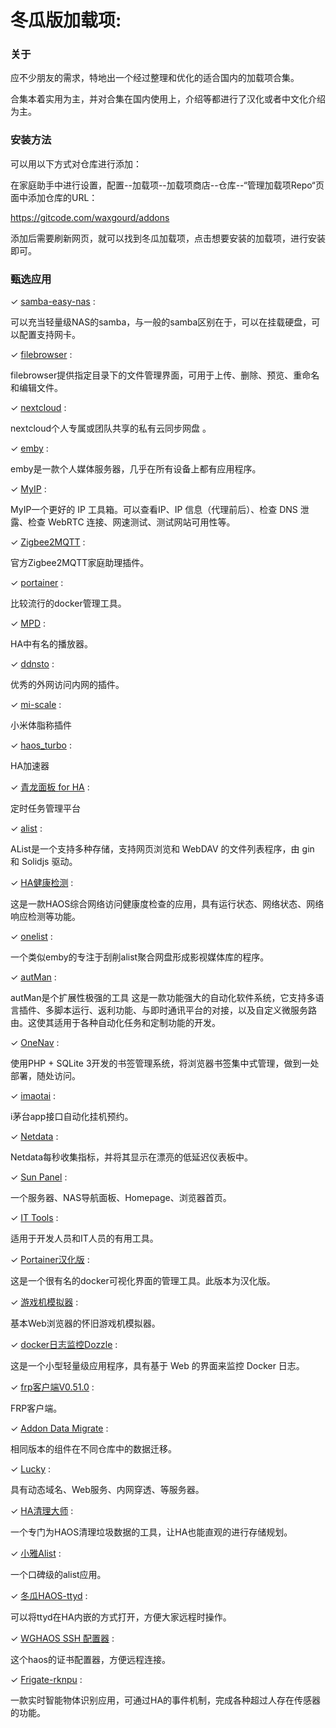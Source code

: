 # 冬瓜版加载项: 



### 关于

应不少朋友的需求，特地出一个经过整理和优化的适合国内的加载项合集。

合集本着实用为主，并对合集在国内使用上，介绍等都进行了汉化或者中文化介绍为主。



### 安装方法

可以用以下方式对仓库进行添加：

在家庭助手中进行设置，配置--加载项--加载项商店--仓库--“管理加载项Repo“页面中添加仓库的URL：

https://gitcode.com/waxgourd/addons

添加后需要刷新网页，就可以找到冬瓜加载项，点击想要安装的加载项，进行安装即可。

### 甄选应用

&#10003;  [samba-easy-nas](samba-easy-nas/) : 

可以充当轻量级NAS的samba，与一般的samba区别在于，可以在挂载硬盘，可以配置支持网卡。

&#10003;  [filebrowser](filebrowser/) : 

filebrowser提供指定目录下的文件管理界面，可用于上传、删除、预览、重命名和编辑文件。

&#10003;  [nextcloud](nextcloud/) : 

nextcloud个人专属或团队共享的私有云同步网盘 。

&#10003;  [emby](emby/) : 

emby是一款个人媒体服务器，几乎在所有设备上都有应用程序。

&#10003;  [MyIP](MyIP/) : 

MyIP一个更好的 IP 工具箱。可以查看IP、IP 信息（代理前后）、检查 DNS 泄露、检查 WebRTC 连接、网速测试、测试网站可用性等。

&#10003;  [Zigbee2MQTT](zigbee2mqtt/) : 

官方Zigbee2MQTT家庭助理插件。

&#10003;  [portainer](portainer/) : 

比较流行的docker管理工具。

&#10003;  [MPD](mpd/) : 

HA中有名的播放器。

&#10003;  [ddnsto](ddnsto/) : 

优秀的外网访问内网的插件。

&#10003;  [mi-scale](mi-scale/) : 

小米体脂称插件

&#10003;  [haos_turbo](haos_turbo/) : 

HA加速器

&#10003;  [青龙面板 for HA](qinglong/) : 

定时任务管理平台

&#10003;  [alist](alist/) : 

AList是一个支持多种存储，支持网页浏览和 WebDAV 的文件列表程序，由 gin 和 Solidjs 驱动。

&#10003;  [HA健康检测](boost/) : 

这是一款HAOS综合网络访问健康度检查的应用，具有运行状态、网络状态、网络响应检测等功能。

&#10003; [onelist](onelist/) :

一个类似emby的专注于刮削alist聚合网盘形成影视媒体库的程序。

&#10003;  [autMan](autman/) : 

autMan是个扩展性极强的工具
这是一款功能强大的自动化软件系统，它支持多语言插件、多脚本运行、返利功能、与即时通讯平台的对接，以及自定义微服务路由。这使其适用于各种自动化任务和定制功能的开发。

&#10003;  [OneNav](onenav/) : 

使用PHP + SQLite 3开发的书签管理系统，将浏览器书签集中式管理，做到一处部署，随处访问。

&#10003;  [imaotai](imaotai/) : 

i茅台app接口自动化挂机预约。

&#10003;  [Netdata](netdata/) : 

Netdata每秒收集指标，并将其显示在漂亮的低延迟仪表板中。

&#10003;  [Sun Panel](sun-panel/) : 

一个服务器、NAS导航面板、Homepage、浏览器首页。

&#10003;  [IT Tools](it-tools/) : 

适用于开发人员和IT人员的有用工具。

&#10003;  [Portainer汉化版](Portainer汉化版) : 

这是一个很有名的docker可视化界面的管理工具。此版本为汉化版。

&#10003;  [游戏机模拟器](emulatorjs-zh/) : 

基本Web浏览器的怀旧游戏机模拟器。

&#10003;  [docker日志监控Dozzle](docker日志监控dozzle/) : 

这是一个小型轻量级应用程序，具有基于 Web 的界面来监控 Docker 日志。

&#10003;  [frp客户端V0.51.0](frp-client-51/) : 

FRP客户端。

&#10003;  [Addon Data Migrate](addon-data-migrate/) : 

相同版本的组件在不同仓库中的数据迁移。

&#10003;  [Lucky](lucky/) : 

具有动态域名、Web服务、内网穿透、等服务器。

&#10003;  [HA清理大师](addon-data-clean/) : 

一个专门为HAOS清理垃圾数据的工具，让HA也能直观的进行存储规划。

&#10003;  [小雅Alist](xiaoya-alist/) : 

一个口碑级的alist应用。

&#10003;  [冬瓜HAOS-ttyd](wg-ttyd/) : 

可以将ttyd在HA内嵌的方式打开，方便大家远程时操作。

&#10003;  [WGHAOS SSH 配置器](wghaosssh/) : 

这个haos的证书配置器，方便远程连接。

&#10003;  [Frigate-rknpu](frigate/) : 

一款实时智能物体识别应用，可通过HA的事件机制，完成各种超过人存在传感器的功能。